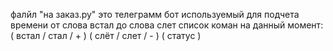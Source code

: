  фалйл "на заказ.py" это телеграмм бот используемый для подчета времени от слова встал до слова слет
список коман на данный момент: ( встал / стал / + ) ( слёт / слет / - ) ( статус )

